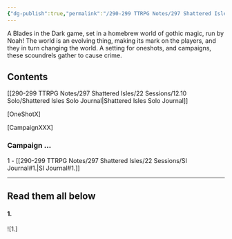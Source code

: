 ```yaml
---
{"dg-publish":true,"permalink":"/290-299 TTRPG Notes/297 Shattered Isles/22 Sessions/SI Journal/"}
---
```



A Blades in the Dark game, set in a homebrew world of gothic magic, run by Noah!
The world is an evolving thing, making its mark on the players, and they in turn changing the world. A setting for oneshots, and campaigns, these scoundrels gather to cause crime.



## Contents

[[290-299 TTRPG Notes/297 Shattered Isles/22 Sessions/12.10 Solo/Shattered Isles Solo Journal\|Shattered Isles Solo Journal]]

[OneShotX]

[CampaignXXX]

### Campaign ...

1 - [[290-299 TTRPG Notes/297 Shattered Isles/22 Sessions/SI Journal#1.\|SI Journal#1.]]


****

## Read them all below

#### 1. 
![1.]